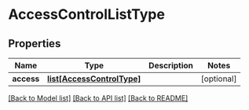 # AccessControlListType

## Properties
Name | Type | Description | Notes
------------ | ------------- | ------------- | -------------
**access** | [**list[AccessControlType]**](AccessControlType.md) |  | [optional] 

[[Back to Model list]](../README.md#documentation-for-models) [[Back to API list]](../README.md#documentation-for-api-endpoints) [[Back to README]](../README.md)


